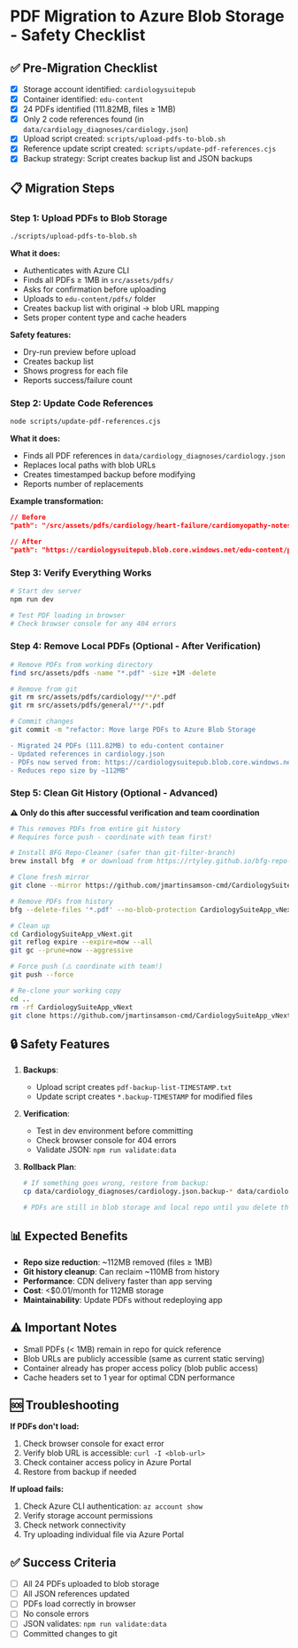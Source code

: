 # PDF Migration to Azure Blob Storage - Safety Checklist

## ✅ Pre-Migration Checklist

- [x] Storage account identified: `cardiologysuitepub`
- [x] Container identified: `edu-content`
- [x] 24 PDFs identified (111.82MB, files ≥ 1MB)
- [x] Only 2 code references found (in `data/cardiology_diagnoses/cardiology.json`)
- [x] Upload script created: `scripts/upload-pdfs-to-blob.sh`
- [x] Reference update script created: `scripts/update-pdf-references.cjs`
- [x] Backup strategy: Script creates backup list and JSON backups

## 📋 Migration Steps

### Step 1: Upload PDFs to Blob Storage
```bash
./scripts/upload-pdfs-to-blob.sh
```

**What it does:**
- Authenticates with Azure CLI
- Finds all PDFs ≥ 1MB in `src/assets/pdfs/`
- Asks for confirmation before uploading
- Uploads to `edu-content/pdfs/` folder
- Creates backup list with original → blob URL mapping
- Sets proper content type and cache headers

**Safety features:**
- Dry-run preview before upload
- Creates backup list
- Shows progress for each file
- Reports success/failure count

### Step 2: Update Code References
```bash
node scripts/update-pdf-references.cjs
```

**What it does:**
- Finds all PDF references in `data/cardiology_diagnoses/cardiology.json`
- Replaces local paths with blob URLs
- Creates timestamped backup before modifying
- Reports number of replacements

**Example transformation:**
```json
// Before
"path": "/src/assets/pdfs/cardiology/heart-failure/cardiomyopathy-notes.pdf"

// After
"path": "https://cardiologysuitepub.blob.core.windows.net/edu-content/pdfs/cardiology/heart-failure/cardiomyopathy-notes.pdf"
```

### Step 3: Verify Everything Works
```bash
# Start dev server
npm run dev

# Test PDF loading in browser
# Check browser console for any 404 errors
```

### Step 4: Remove Local PDFs (Optional - After Verification)
```bash
# Remove PDFs from working directory
find src/assets/pdfs -name "*.pdf" -size +1M -delete

# Remove from git
git rm src/assets/pdfs/cardiology/**/*.pdf
git rm src/assets/pdfs/general/**/*.pdf

# Commit changes
git commit -m "refactor: Move large PDFs to Azure Blob Storage

- Migrated 24 PDFs (111.82MB) to edu-content container
- Updated references in cardiology.json
- PDFs now served from: https://cardiologysuitepub.blob.core.windows.net/edu-content/pdfs/
- Reduces repo size by ~112MB"
```

### Step 5: Clean Git History (Optional - Advanced)
**⚠️ Only do this after successful verification and team coordination**

```bash
# This removes PDFs from entire git history
# Requires force push - coordinate with team first!

# Install BFG Repo-Cleaner (safer than git-filter-branch)
brew install bfg  # or download from https://rtyley.github.io/bfg-repo-cleaner/

# Clone fresh mirror
git clone --mirror https://github.com/jmartinsamson-cmd/CardiologySuiteApp_vNext.git

# Remove PDFs from history
bfg --delete-files '*.pdf' --no-blob-protection CardiologySuiteApp_vNext.git

# Clean up
cd CardiologySuiteApp_vNext.git
git reflog expire --expire=now --all
git gc --prune=now --aggressive

# Force push (⚠️ coordinate with team!)
git push --force

# Re-clone your working copy
cd ..
rm -rf CardiologySuiteApp_vNext
git clone https://github.com/jmartinsamson-cmd/CardiologySuiteApp_vNext.git
```

## 🔒 Safety Features

1. **Backups**: 
   - Upload script creates `pdf-backup-list-TIMESTAMP.txt`
   - Update script creates `*.backup-TIMESTAMP` for modified files

2. **Verification**:
   - Test in dev environment before committing
   - Check browser console for 404 errors
   - Validate JSON: `npm run validate:data`

3. **Rollback Plan**:
   ```bash
   # If something goes wrong, restore from backup:
   cp data/cardiology_diagnoses/cardiology.json.backup-* data/cardiology_diagnoses/cardiology.json
   
   # PDFs are still in blob storage and local repo until you delete them
   ```

## 📊 Expected Benefits

- **Repo size reduction**: ~112MB removed (files ≥ 1MB)
- **Git history cleanup**: Can reclaim ~110MB from history
- **Performance**: CDN delivery faster than app serving
- **Cost**: <$0.01/month for 112MB storage
- **Maintainability**: Update PDFs without redeploying app

## ⚠️ Important Notes

- Small PDFs (< 1MB) remain in repo for quick reference
- Blob URLs are publicly accessible (same as current static serving)
- Container already has proper access policy (blob public access)
- Cache headers set to 1 year for optimal CDN performance

## 🆘 Troubleshooting

**If PDFs don't load:**
1. Check browser console for exact error
2. Verify blob URL is accessible: `curl -I <blob-url>`
3. Check container access policy in Azure Portal
4. Restore from backup if needed

**If upload fails:**
1. Check Azure CLI authentication: `az account show`
2. Verify storage account permissions
3. Check network connectivity
4. Try uploading individual file via Azure Portal

## ✅ Success Criteria

- [ ] All 24 PDFs uploaded to blob storage
- [ ] All JSON references updated
- [ ] PDFs load correctly in browser
- [ ] No console errors
- [ ] JSON validates: `npm run validate:data`
- [ ] Committed changes to git
